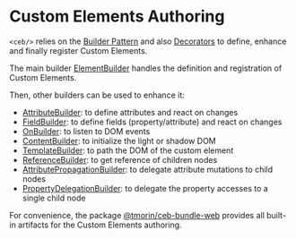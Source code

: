 # Custom Elements Authoring

`<ceb/>` relies on the [Builder Pattern] and also [Decorators] to define, enhance and finally register Custom Elements.

[Builder Pattern]: https://en.wikipedia.org/wiki/Builder_pattern
[Decorators]: https://www.typescriptlang.org/docs/handbook/decorators.html

The main builder [ElementBuilder](ElementBuilder.md) handles the definition and registration of Custom Elements.

Then, other builders can be used to enhance it:

- [AttributeBuilder](AttributeBuilder.md): to define attributes and react on changes
- [FieldBuilder](FieldBuilder.md): to define fields (property/attribute) and react on changes
- [OnBuilder](OnBuilder.md): to listen to DOM events
- [ContentBuilder](book/custom_elements_authoring/ContentBuilder.md): to initialize the light or shadow DOM
- [TemplateBuilder](book/custom_elements_authoring/TemplateBuilder.md): to path the DOM of the custom element
- [ReferenceBuilder](ReferenceBuilder.md): to get reference of children nodes
- [AttributePropagationBuilder](AttributePropagationBuilder.md): to delegate attribute mutations to child nodes
- [PropertyDelegationBuilder](book/custom_elements_authoring/PropertyDelegationBuilder.md): to delegate the property accesses to a single child node

For convenience, the package [@tmorin/ceb-bundle-web](https://www.npmjs.com/package/@tmorin/ceb-bundle-web) provides all built-in artifacts for the Custom Elements authoring.
